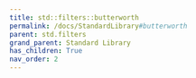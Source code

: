 ```yaml
---
title: std::filters::butterworth
permalink: /docs/StandardLibrary#butterworth
parent: std.filters
grand_parent: Standard Library
has_children: True
nav_order: 2
---
```

